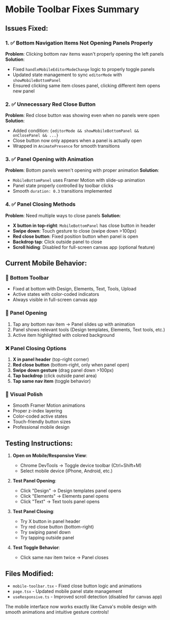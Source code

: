 # Mobile Toolbar Fixes Summary

## Issues Fixed:

### 1. ✅ **Bottom Navigation Items Not Opening Panels Properly**

**Problem**: Clicking bottom nav items wasn't properly opening the left panels
**Solution**:

- Fixed `handleMobileEditorModeChange` logic to properly toggle panels
- Updated state management to sync `editorMode` with `showMobileBottomPanel`
- Ensured clicking same item closes panel, clicking different item opens new panel

### 2. ✅ **Unnecessary Red Close Button**

**Problem**: Red close button was showing even when no panels were open
**Solution**:

- Added condition: `{editorMode && showMobileBottomPanel && onClosePanel && ...}`
- Close button now only appears when a panel is actually open
- Wrapped in `AnimatePresence` for smooth transitions

### 3. ✅ **Panel Opening with Animation**

**Problem**: Bottom panels weren't opening with proper animation
**Solution**:

- `MobileBottomPanel` uses Framer Motion with slide-up animation
- Panel state properly controlled by toolbar clicks
- Smooth `duration: 0.3` transitions implemented

### 4. ✅ **Panel Closing Methods**

**Problem**: Need multiple ways to close panels
**Solution**:

- **X button in top-right**: `MobileBottomPanel` has close button in header
- **Swipe down**: Touch gesture to close (swipe down >100px)
- **Red close button**: Fixed position button when panel is open
- **Backdrop tap**: Click outside panel to close
- **Scroll hiding**: Disabled for full-screen canvas app (optional feature)

## Current Mobile Behavior:

### 📱 **Bottom Toolbar**

- Fixed at bottom with Design, Elements, Text, Tools, Upload
- Active states with color-coded indicators
- Always visible in full-screen canvas app

### 🔄 **Panel Opening**

1. Tap any bottom nav item → Panel slides up with animation
2. Panel shows relevant tools (Design templates, Elements, Text tools, etc.)
3. Active item highlighted with colored background

### ❌ **Panel Closing Options**

1. **X in panel header** (top-right corner)
2. **Red close button** (bottom-right, only when panel open)
3. **Swipe down gesture** (drag panel down >100px)
4. **Tap backdrop** (click outside panel area)
5. **Tap same nav item** (toggle behavior)

### 🎨 **Visual Polish**

- Smooth Framer Motion animations
- Proper z-index layering
- Color-coded active states
- Touch-friendly button sizes
- Professional mobile design

## Testing Instructions:

1. **Open on Mobile/Responsive View**:

   - Chrome DevTools → Toggle device toolbar (Ctrl+Shift+M)
   - Select mobile device (iPhone, Android, etc.)

2. **Test Panel Opening**:

   - Click "Design" → Design templates panel opens
   - Click "Elements" → Elements panel opens
   - Click "Text" → Text tools panel opens

3. **Test Panel Closing**:

   - Try X button in panel header
   - Try red close button (bottom-right)
   - Try swiping panel down
   - Try tapping outside panel

4. **Test Toggle Behavior**:
   - Click same nav item twice → Panel closes

## Files Modified:

- `mobile-toolbar.tsx` - Fixed close button logic and animations
- `page.tsx` - Updated mobile panel state management
- `useResponsive.ts` - Improved scroll detection (disabled for canvas app)

The mobile interface now works exactly like Canva's mobile design with smooth animations and intuitive gesture controls!
